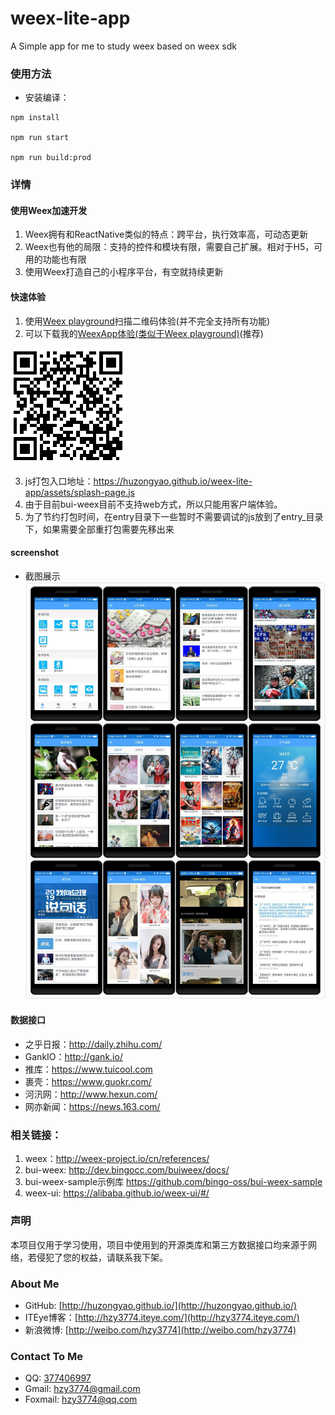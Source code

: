 # weex-lite-app
A Simple app for me to study weex based on weex sdk

### 使用方法
* 安装编译：
``` shell
npm install

npm run start

npm run build:prod
```

### 详情
#### 使用Weex加速开发
1. Weex拥有和ReactNative类似的特点：跨平台，执行效率高，可动态更新
2. Weex也有他的局限：支持的控件和模块有限，需要自己扩展。相对于H5，可用的功能也有限
3. 使用Weex打造自己的小程序平台，有空就持续更新

#### 快速体验
1. 使用[Weex playground](http://weex-project.io/tools/playground.html)扫描二维码体验(并不完全支持所有功能)
2. 可以下载我的[WeexApp体验(类似于Weex playground)](https://github.com/huzongyao/WeexAppFrame)(推荐)

![image](https://github.com/huzongyao/weex-lite-app/blob/master/misc/qr_splash_page.png?raw=true)

3. js打包入口地址：https://huzongyao.github.io/weex-lite-app/assets/splash-page.js
4. 由于目前bui-weex目前不支持web方式，所以只能用客户端体验。
5. 为了节约打包时间，在entry目录下一些暂时不需要调试的js放到了entry_目录下，如果需要全部重打包需要先移出来

#### screenshot
* 截图展示
![screenshot](https://github.com/huzongyao/weex-lite-app/blob/master/misc/screenshot.jpg?raw=true)

#### 数据接口
* 之乎日报：http://daily.zhihu.com/
* GankIO：http://gank.io/
* 推库：https://www.tuicool.com
* 裹壳：https://www.guokr.com/
* 河汛网：http://www.hexun.com/
* 网亦新闻：https://news.163.com/

### 相关链接：
 1. weex：http://weex-project.io/cn/references/
 2. bui-weex: http://dev.bingocc.com/buiweex/docs/
 3. bui-weex-sample示例库 https://github.com/bingo-oss/bui-weex-sample
 4. weex-ui: https://alibaba.github.io/weex-ui/#/

### 声明
本项目仅用于学习使用，项目中使用到的开源类库和第三方数据接口均来源于网络，若侵犯了您的权益，请联系我下架。

### About Me
 * GitHub: [http://huzongyao.github.io/](http://huzongyao.github.io/)
 * ITEye博客：[http://hzy3774.iteye.com/](http://hzy3774.iteye.com/)
 * 新浪微博: [http://weibo.com/hzy3774](http://weibo.com/hzy3774)

### Contact To Me
 * QQ: [377406997](http://wpa.qq.com/msgrd?v=3&uin=377406997&site=qq&menu=yes)
 * Gmail: [hzy3774@gmail.com](mailto:hzy3774@gmail.com)
 * Foxmail: [hzy3774@qq.com](mailto:hzy3774@qq.com)
